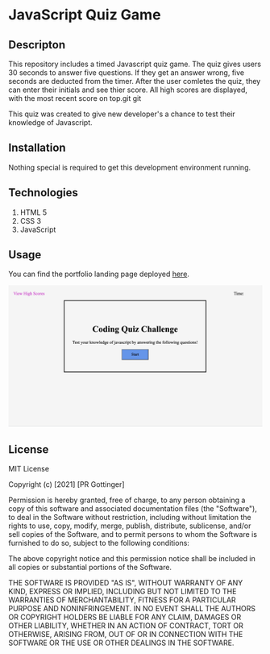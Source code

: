 # JavaScript Quiz Game

## Descripton

This repository includes a timed Javascript quiz game. The quiz gives users 30 seconds to answer five questions. If they get an answer wrong, five seconds are deducted from the timer. After the user comletes the quiz, they can enter their initials and see thier score. All high scores are displayed, with the most recent score on top.git git

This quiz was created to give new developer's a chance to test their knowledge of Javascript.

## Installation

Nothing special is required to get this development environment running.

## Technologies

1. HTML 5
2. CSS 3
3. JavaScript

## Usage

You can find the portfolio landing page deployed [here](https://prgottinger.github.io/code-quiz/).

![Code Quiz Game](./assets/images/quiz.jpg)

## License

MIT License

Copyright (c) [2021] [PR Gottinger]

Permission is hereby granted, free of charge, to any person obtaining a copy
of this software and associated documentation files (the "Software"), to deal
in the Software without restriction, including without limitation the rights
to use, copy, modify, merge, publish, distribute, sublicense, and/or sell
copies of the Software, and to permit persons to whom the Software is
furnished to do so, subject to the following conditions:

The above copyright notice and this permission notice shall be included in all
copies or substantial portions of the Software.

THE SOFTWARE IS PROVIDED "AS IS", WITHOUT WARRANTY OF ANY KIND, EXPRESS OR
IMPLIED, INCLUDING BUT NOT LIMITED TO THE WARRANTIES OF MERCHANTABILITY,
FITNESS FOR A PARTICULAR PURPOSE AND NONINFRINGEMENT. IN NO EVENT SHALL THE
AUTHORS OR COPYRIGHT HOLDERS BE LIABLE FOR ANY CLAIM, DAMAGES OR OTHER
LIABILITY, WHETHER IN AN ACTION OF CONTRACT, TORT OR OTHERWISE, ARISING FROM,
OUT OF OR IN CONNECTION WITH THE SOFTWARE OR THE USE OR OTHER DEALINGS IN THE
SOFTWARE.
